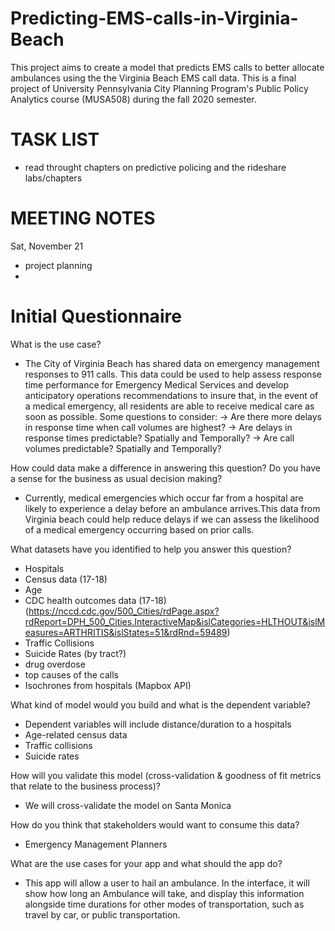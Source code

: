 # Predicting-EMS-calls-in-Virginia-Beach
This project aims to create a model that predicts EMS calls to better allocate ambulances using the the Virginia Beach EMS call data. This is a final project of University Pennsylvania City Planning Program's Public Policy Analytics course (MUSA508) during the fall 2020 semester. 

# TASK LIST #

- read throught chapters on predictive policing and the rideshare labs/chapters



# MEETING NOTES #
Sat, November 21
- project planning
- 


# Initial Questionnaire #
What is the use case?
- The City of Virginia Beach has shared data on emergency management responses to 911 calls. This data could be used to help assess response time performance for Emergency Medical Services and develop anticipatory operations recommendations to insure that, in the event of a medical emergency, all residents are able to receive medical care as soon as possible. Some questions to consider:
    -> Are there more delays in response time when call volumes are highest?
    -> Are delays in response times predictable? Spatially and Temporally?
    -> Are call volumes predictable? Spatially and Temporally?

How could data make a difference in answering this question? Do you have a sense for the business as usual decision making?
- Currently, medical emergencies which occur far from a hospital are likely to experience a delay before an ambulance arrives.This data from Virginia beach could help reduce delays if we can assess the likelihood of a medical emergency occurring based on prior calls.

What datasets have you identified to help you answer this question?
- Hospitals
- Census data (17-18)
- Age
- CDC health outcomes data (17-18) (https://nccd.cdc.gov/500_Cities/rdPage.aspx?rdReport=DPH_500_Cities.InteractiveMap&islCategories=HLTHOUT&islMeasures=ARTHRITIS&islStates=51&rdRnd=59489)
- Traffic Collisions
- Suicide Rates (by tract?)
- drug overdose
- top causes of the calls
- Isochrones from hospitals (Mapbox API) 

What kind of model would you build and what is the dependent variable?
- Dependent variables will include distance/duration to a hospitals
- Age-related census data
- Traffic collisions
- Suicide rates

How will you validate this model (cross-validation & goodness of fit metrics that relate to the business process)?
- We will cross-validate the model on Santa Monica
 
How do you think that stakeholders would want to consume this data?
- Emergency Management Planners

What are the use cases for your app and what should the app do?
- This app will allow a user to hail an ambulance. In the interface, it will show how long an Ambulance will take, and display this information alongside time durations for other modes of transportation, such as travel by car, or public transportation.

